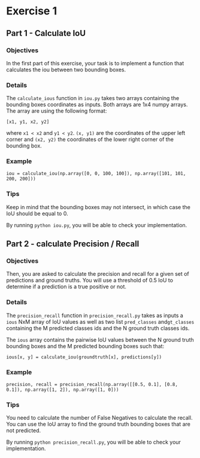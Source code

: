 # Exercise 1 

## Part 1 - Calculate IoU

### Objectives

In the first part of this exercise, your task is to implement a function that calculates the iou between
two bounding boxes. 

### Details

The `calculate_ious` function in `iou.py` takes two arrays containing the bounding boxes coordinates
as inputs. Both arrays are 1x4 numpy arrays. The array are using the following format:
```
[x1, y1, x2, y2]
```
where `x1 < x2` and `y1 < y2`. `(x, y1)` are the coordinates of the upper left corner 
and `(x2, y2)` the coordinates of the lower right corner of the bounding box.

### Example

```
iou = calculate_iou(np.array([0, 0, 100, 100]), np.array([101, 101, 200, 200]))
```

### Tips

Keep in mind that the bounding boxes may not intersect, in which case the IoU 
should be equal to 0.

By running `python iou.py`, you will be able to check your implementation. 


## Part 2 - calculate Precision / Recall

### Objectives

Then, you are asked to calculate the precision and recall for a given set of predictions 
and ground truths. You will use a threshold of 0.5 IoU to determine if a prediction is 
a true positive or not.

### Details

The `precision_recall` function in `precision_recall.py` takes as inputs a `ious` NxM array of IoU values as well as 
two list `pred_classes` and`gt_classes` containing the M predicted classes ids and the N ground truth classes ids.

The `ious` array contains the pairwise IoU values between the N ground truth bounding boxes and the M 
predicted bounding boxes such that:

```
ious[x, y] = calculate_iou(groundtruth[x], predictions[y])
```

### Example

```
precision, recall = precision_recall(np.array([[0.5, 0.1], [0.8, 0.1]), np.array([1, 2]), np.array([1, 0]))
```

### Tips

You need to calculate the number of False Negatives to calculate the recall. You can use the IoU array
to find the ground truth bounding boxes that are not predicted.

By running `python precision_recall.py`, you will be able to check your implementation.
